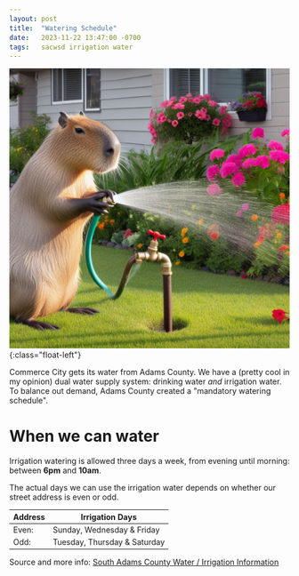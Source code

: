 ```yaml
---
layout: post
title:  "Watering Schedule"
date:   2023-11-22 13:47:00 -0700
tags:   sacwsd irrigation water
---
```


![Giant Capybara watering the lawn](/assets/capybara-watering-the-grass.jpeg){:class="float-left"}

Commerce City gets its water from Adams County. We have a (pretty cool
in my opinion) dual water supply system: drinking water *and* irrigation
water. To balance out demand, Adams County created a "mandatory watering
schedule".


# When we can water

Irrigation watering is allowed three days a week, from evening until morning: between **6pm** and **10am**.

The actual days we can use the irrigation water depends on whether our
street address is even or odd.

| Address | Irrigation Days              |
|---------|------------------------------|
| Even:   | Sunday, Wednesday & Friday   |
| Odd:    | Tuesday, Thursday & Saturday |


Source and more info: [South Adams County Water / Irrigation Information](https://www.southadamswaterco.gov/water___wastewater/irrigation_information.php)
